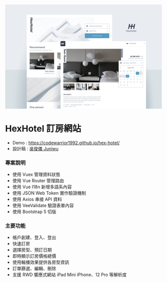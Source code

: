 ![image](https://github.com/codewarrior1992/hex-hotel/blob/master/src/assets/images/demo.jpg)

# HexHotel 訂房網站
* Demo : https://codewarrior1992.github.io/hex-hotel/
* 設計稿 : [吳俊儀 Juniwu](https://challenge.thef2e.com/user/2760?schedule=3948#works-3948)

### 專案說明
* 使用 Vuex 管理資料狀態
* 使用 Vue Router 管理路由
* 使用 Vue I18n 新增多語系內容
* 使用 JSON Web Token 實作驗證機制
* 使用 Axios 串接 API 資料
* 使用 VeeValidate 驗證表單內容
* 使用 Bootstrap 5 切版

### 主要功能
* 帳戶創建、登入、登出
* 快速訂房
* 選擇房型、預訂日期
* 即時顯示訂房價格總價
* 使用輪播效果提供各房型資訊
* 訂單篩選、編輯、刪除
* 支援 RWD 響應式網站 iPad Mini iPhone、12 Pro 等解析度
